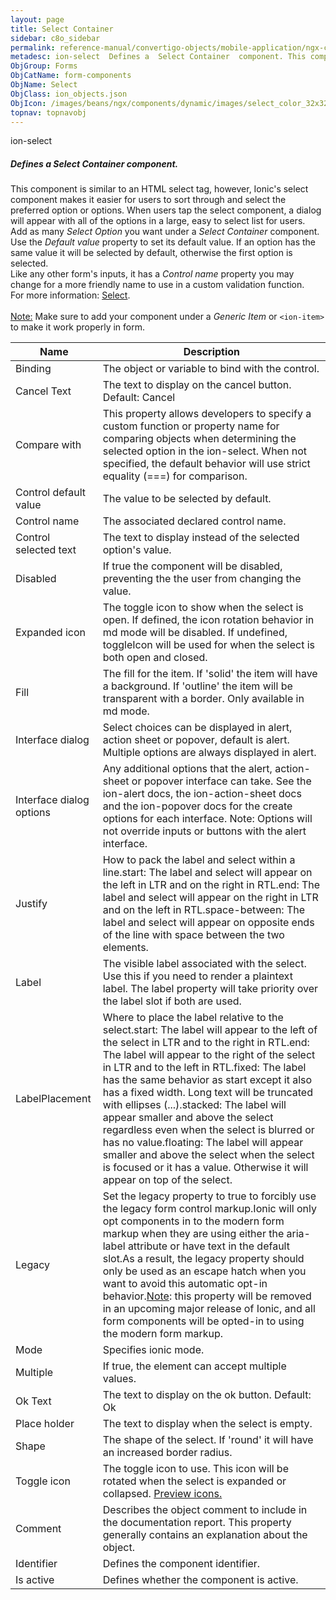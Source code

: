 ```yaml
---
layout: page
title: Select Container
sidebar: c8o_sidebar
permalink: reference-manual/convertigo-objects/mobile-application/ngx-components/form-components/select-container/
metadesc: ion-select  Defines a  Select Container  component. This component is similar to an HTML select tag, however, Ionic's select component makes it easier
ObjGroup: Forms
ObjCatName: form-components
ObjName: Select
ObjClass: ion_objects.json
ObjIcon: /images/beans/ngx/components/dynamic/images/select_color_32x32.png
topnav: topnavobj
---
```

ion-select<br/>

##### Defines a <i>Select Container</i> component.<br/>
This component is similar to an HTML select tag, however, Ionic's select component makes it easier for users to sort through and select the preferred option or options. When users tap the select component, a dialog will appear with all of the options in a large, easy to select list for users.<br/>
Add as many <i>Select Option</i> you want under a <i>Select Container</i> component.<br/>
Use the <i>Default value</i> property to set its default value. If an option has the same value it will be selected by default, otherwise the first option is selected.<br/>
Like any other form's inputs, it has a <i>Control name</i> property you may change for a more friendly name to use in a custom validation function.<br/>
For more information: <a href='https://ionic-docs-o31kiyk8l-ionic1.vercel.app/docs/api/select'>Select</a>.<br/>
<br/>
<span class='orangetwinsoft'><u>Note:</u></span> Make sure to add your component under a <i>Generic Item</i> or <code>&lt;ion-item&gt;</code> to make it work properly in form.

Name | Description 
--- | ---
Binding | The object or variable to bind with the control.
Cancel Text | The text to display on the cancel button. Default: Cancel
Compare with | This property allows developers to specify a custom function or property name for comparing objects when determining the selected option in the ion-select. When not specified, the default behavior will use strict equality (===) for comparison.
Control default value | The value to be selected by default.
Control name | The associated declared control name.
Control selected text | The text to display instead of the selected option's value.
Disabled | If true the component will be disabled, preventing the the user from changing the value.
Expanded icon | The toggle icon to show when the select is open. If defined, the icon rotation behavior in md mode will be disabled. If undefined, toggleIcon will be used for when the select is both open and closed.
Fill | The fill for the item. If 'solid' the item will have a background. If 'outline' the item will be transparent with a border. Only available in md mode.
Interface dialog | Select choices can be displayed in alert, action sheet or popover, default is alert. Multiple options are always displayed in alert.
Interface dialog options | Any additional options that the alert, action-sheet or popover interface can take. See the ion-alert docs, the ion-action-sheet docs and the ion-popover docs for the create options for each interface. Note: Options will not override inputs or buttons with the alert interface.
Justify | How to pack the label and select within a line.start: The label and select will appear on the left in LTR and on the right in RTL.end: The label and select will appear on the right in LTR and on the left in RTL.space-between: The label and select will appear on opposite ends of the line with space between the two elements.
Label | The visible label associated with the select. Use this if you need to render a plaintext label. The label property will take priority over the label slot if both are used.
LabelPlacement | Where to place the label relative to the select.start: The label will appear to the left of the select in LTR and to the right in RTL.end: The label will appear to the right of the select in LTR and to the left in RTL.fixed: The label has the same behavior as start except it also has a fixed width. Long text will be truncated with ellipses (...).stacked: The label will appear smaller and above the select regardless even when the select is blurred or has no value.floating: The label will appear smaller and above the select when the select is focused or it has a value. Otherwise it will appear on top of the select.
Legacy | Set the legacy property to true to forcibly use the legacy form control markup.Ionic will only opt components in to the modern form markup when they are using either the aria-label attribute or have text in the default slot.As a result, the legacy property should only be used as an escape hatch when you want to avoid this automatic opt-in behavior.<u>Note</u>: this property will be removed in an upcoming major release of Ionic, and all form components will be opted-in to using the modern form markup.
Mode | Specifies ionic mode.
Multiple | If true, the element can accept multiple values.
Ok Text | The text to display on the ok button. Default: Ok
Place holder | The text to display when the select is empty.
Shape | The shape of the select. If 'round' it will have an increased border radius.
Toggle icon | The toggle icon to use. This icon will be rotated when the select is expanded or collapsed. <a href='https://ionic.io/ionicons'>Preview icons.</a>
Comment | Describes the object comment to include in the documentation report.  This property generally contains an explanation about the object. 
Identifier | Defines the component identifier.  
Is active | Defines whether the component is active. 

